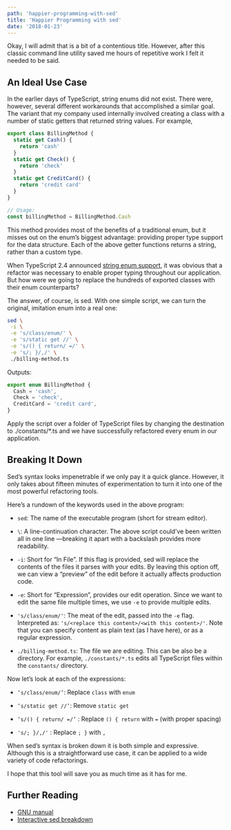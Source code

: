 ```yaml
---
path: 'happier-programming-with-sed'
title: 'Happier Programming with sed'
date: '2018-01-23'
---
```


Okay, I will admit that is a bit of a contentious title. However, after this classic command line utility saved me hours of repetitive work I felt it needed to be said.

## An Ideal Use Case

In the earlier days of TypeScript, string enums did not exist. There were, however, several different workarounds that accomplished a similar goal. The variant that my company used internally involved creating a class with a number of static getters that returned string values. For example,

```typescript
export class BillingMethod {
  static get Cash() {
    return 'cash'
  }
  static get Check() {
    return 'check'
  }
  static get CreditCard() {
    return 'credit card'
  }
}

// Usage:
const billingMethod = BillingMethod.Cash
```

This method provides most of the benefits of a traditional enum, but it misses out on the enum’s biggest advantage: providing proper type support for the data structure. Each of the above getter functions returns a string, rather than a custom type.

When TypeScript 2.4 announced [string enum support](https://blogs.msdn.microsoft.com/typescript/2017/06/27/announcing-typescript-2-4/), it was obvious that a refactor was necessary to enable proper typing throughout our application. But how were we going to replace the hundreds of exported classes with their enum counterparts?

The answer, of course, is sed. With one simple script, we can turn the original, imitation enum into a real one:

```sh
sed \
 -i \
 -e 's/class/enum/' \
 -e 's/static get //' \
 -e 's/() { return/ =/' \
 -e 's/; }/,/' \
 ./billing-method.ts
```

Outputs:

```typescript
export enum BillingMethod {
  Cash = 'cash',
  Check = 'check',
  CreditCard = 'credit card',
}
```

Apply the script over a folder of TypeScript files by changing the destination to ./constants/\*.ts and we have successfully refactored every enum in our application.

## Breaking It Down

Sed’s syntax looks impenetrable if we only pay it a quick glance. However, it only takes about fifteen minutes of experimentation to turn it into one of the most powerful refactoring tools.

Here’s a rundown of the keywords used in the above program:

- `sed`: The name of the executable program (short for stream editor).

- `\`: A line-continuation character. The above script could’ve been written all in one line —breaking it apart with a backslash provides more readability.

- `-i`: Short for “In File”. If this flag is provided, sed will replace the contents of the files it parses with your edits. By leaving this option off, we can view a “preview” of the edit before it actually affects production code.

- `-e`: Short for “Expression”, provides our edit operation. Since we want to edit the same file multiple times, we use `-e` to provide multiple edits.

- `'s/class/enum/'`: The meat of the edit, passed into the `-e` flag. Interpreted as: `'s/<replace this content>/<with this content>/'`. Note that you can specify content as plain text (as I have here), or as a regular expression.

- `./billing-method.ts`: The file we are editing. This can be also be a directory. For example, `./constants/*.ts` edits all TypeScript files within the `constants/` directory.

Now let’s look at each of the expressions:

- `‘s/class/enum/’`: Replace `class` with `enum`

- `‘s/static get //’`: Remove `static get`

- `‘s/() { return/ =/’` : Replace `() { return` with `=` (with proper spacing)

- `'s/; }/,/'` : Replace `; }` with `,`

When sed’s syntax is broken down it is both simple and expressive. Although this is a straightforward use case, it can be applied to a wide variety of code refactorings.

I hope that this tool will save you as much time as it has for me.

## Further Reading

- [GNU manual](https://www.gnu.org/software/sed/manual/sed.html)
- [Interactive sed breakdown](https://explainshell.com/explain?cmd=sed+-i+-e+%E2%80%98s%2Fclass%2Fenum%2F%E2%80%99+.%2Fbilling-method.ts)
